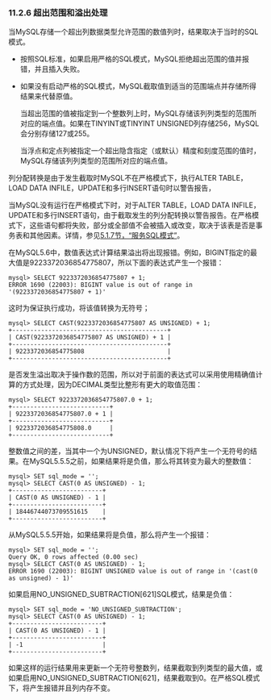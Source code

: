 ### 11.2.6 超出范围和溢出处理

当MySQL存储一个超出列数据类型允许范围的数值列时，结果取决于当时的SQL模式。

* 按照SQL标准，如果启用严格的SQL模式，MySQL拒绝超出范围的值并报错，并且插入失败。

* 如果没有启动严格的SQL模式，MySQL截取值到适当的范围端点并存储所得结果来代替原值。

    当超出范围的值被指定到一个整数列上时，MySQL存储该列列类型的范围所对应的端点值。如果在TINYINT或TINYINT UNSIGNED列存储256，MySQL会分别存储127或255。

    当浮点和定点列被指定一个超出隐含指定（或默认）精度和刻度范围的值时，MySQL存储该列列类型的范围所对应的端点值。

列分配转换是由于发生截取时MySQL不在严格模式下，执行ALTER TABLE，LOAD DATA INFILE，UPDATE和多行INSERT语句时以警告报告，

当MySQL没有运行在严格模式下时，对于ALTER TABLE，LOAD DATA INFILE，UPDATE和多行INSERT语句，由于截取发生的列分配转换以警告报告。在严格模式下，这些语句都将失败，部分或全部值不会被插入或改变，取决于该表是否是事务表和其他因素。详情，参见[5.1.7节，“服务SQL模式”][05.01.07]。

在MySQL5.6中，数值表达式计算结果溢出将出现报错。例如，BIGINT指定的最大值是9223372036854775807，所以下面的表达式产生一个报错：

```
mysql> SELECT 9223372036854775807 + 1;
ERROR 1690 (22003): BIGINT value is out of range in '(9223372036854775807 + 1)'
```

这时为保证执行成功，将该值转换为无符号；

```
mysql> SELECT CAST(9223372036854775807 AS UNSIGNED) + 1;
+-------------------------------------------+
| CAST(9223372036854775807 AS UNSIGNED) + 1 |
+-------------------------------------------+
| 9223372036854775808                       |
+-------------------------------------------+
```

是否发生溢出取决于操作数的范围，所以对于前面的表达式可以采用使用精确值计算的方式处理，因为DECIMAL类型比整形有更大的取值范围：

```
mysql> SELECT 9223372036854775807.0 + 1;
+---------------------------+
| 9223372036854775807.0 + 1 |
+---------------------------+
| 9223372036854775808.0     |
+---------------------------+
```

整数值之间的差，当其中一个为UNSIGNED，默认情况下将产生一个无符号的结果。在MySQL5.5.5之前，如果结果将是负值，那么将其转变为最大的整数值：

```
mysql> SET sql_mode = '';
mysql> SELECT CAST(0 AS UNSIGNED) - 1;
+-------------------------+
| CAST(0 AS UNSIGNED) - 1 |
+-------------------------+
| 18446744073709551615    |
+-------------------------+
```

从MySQL5.5.5开始，如果结果将是负值，那么将产生一个报错：

```
mysql> SET sql_mode = '';
Query OK, 0 rows affected (0.00 sec)
mysql> SELECT CAST(0 AS UNSIGNED) - 1;
ERROR 1690 (22003): BIGINT UNSIGNED value is out of range in '(cast(0 as unsigned) - 1)'
```

如果启用NO\_UNSIGNED\_SUBTRACTION[621]SQL模式，结果是负值：

```
mysql> SET sql_mode = 'NO_UNSIGNED_SUBTRACTION';
mysql> SELECT CAST(0 AS UNSIGNED) - 1;
+-------------------------+
| CAST(0 AS UNSIGNED) - 1 |
+-------------------------+
| -1                      |
+-------------------------+
```

如果这样的运行结果用来更新一个无符号整数列，结果截取到列类型的最大值，或如果启用NO\_UNSIGNED\_SUBTRACTION[621]，结果截取到0。在严格SQL模式下，将产生报错并且列内存不变。


[05.01.07]: ../Chapter_05/05.01.07_Server_SQL_Modes.md